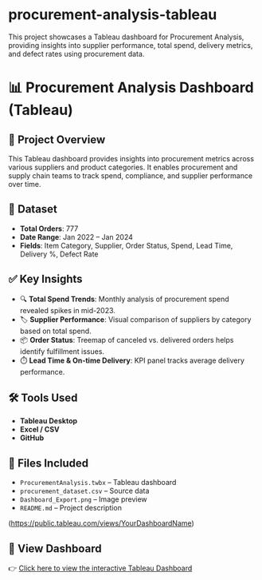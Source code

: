 # procurement-analysis-tableau
This project showcases a Tableau dashboard for Procurement Analysis, providing insights into supplier performance, total spend, delivery metrics, and defect rates using procurement data.
# 📊 Procurement Analysis Dashboard (Tableau)

## 🧩 Project Overview
This Tableau dashboard provides insights into procurement metrics across various suppliers and product categories. It enables procurement and supply chain teams to track spend, compliance, and supplier performance over time.

## 📁 Dataset
- **Total Orders**: 777
- **Date Range**: Jan 2022 – Jan 2024
- **Fields**: Item Category, Supplier, Order Status, Spend, Lead Time, Delivery %, Defect Rate

## ✅ Key Insights
- 🔍 **Total Spend Trends**: Monthly analysis of procurement spend revealed spikes in mid-2023.
- 🏷️ **Supplier Performance**: Visual comparison of suppliers by category based on total spend.
- 📦 **Order Status**: Treemap of canceled vs. delivered orders helps identify fulfillment issues.
- ⏱️ **Lead Time & On-time Delivery**: KPI panel tracks average delivery performance.

## 🛠️ Tools Used
- **Tableau Desktop**
- **Excel / CSV**
- **GitHub**

## 📌 Files Included
- `ProcurementAnalysis.twbx` – Tableau dashboard
- `procurement_dataset.csv` – Source data
- `Dashboard_Export.png` – Image preview
- `README.md` – Project description

(https://public.tableau.com/views/YourDashboardName)




















## 🔗 View Dashboard

👉 [Click here to view the interactive Tableau Dashboard](https://public.tableau.com/views/ProcurementAnalysisDashboard/Dashboard1?:language=en-US&:sid=&:redirect=auth&:display_count=n&:origin=viz_share_link)
